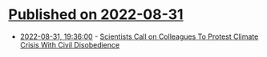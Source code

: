 # [Published on 2022-08-31](index.md)

* [2022-08-31, 19:36:00](https://science.slashdot.org/story/22/08/31/1936239/scientists-call-on-colleagues-to-protest-climate-crisis-with-civil-disobedience?utm_source=rss1.0mainlinkanon&utm_medium=feed) - [Scientists Call on Colleagues To Protest Climate Crisis With Civil Disobedience](https://science.slashdot.org/story/22/08/31/1936239/scientists-call-on-colleagues-to-protest-climate-crisis-with-civil-disobedience?utm_source=rss1.0mainlinkanon&utm_medium=feed)
